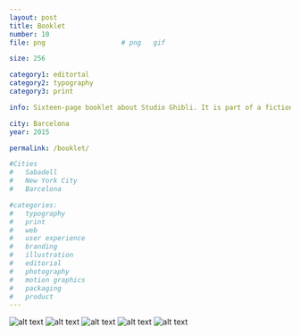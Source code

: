 ```yaml
---
layout: post
title: Booklet
number: 10
file: png					# png	gif

size: 256

category1: editortal
category2: typography
category3: print

info: Sixteen-page booklet about Studio Ghibli. It is part of a fictional collection; "Masters of Film". this was part of a typography class project. 

city: Barcelona
year: 2015

permalink: /booklet/

#Cities
#	Sabadell
#	New York City
#	Barcelona

#categories:
#	typography
#	print
#	web
#	user experience
#	branding
#	illustration
#	editorial
#	photography
#	motion graphics
#	packaging
#	product
---
```


![alt text][img1]
![alt text][img2]
![alt text][img3]
![alt text][img4]
![alt text][img5]


[img1]: /img/proj/proj10_img1.png
[img2]: /img/proj/proj10_img2.png
[img3]: /img/proj/proj10_img3.png
[img4]: /img/proj/proj10_img4.png
[img5]: /img/proj/proj10_img5.png

